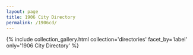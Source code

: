 ```yaml
---
layout: page
title: 1906 City Directory
permalink: /1906cd/
---
```


{% include collection_gallery.html collection='directories' facet_by='label' only='1906 City Directory' %}
